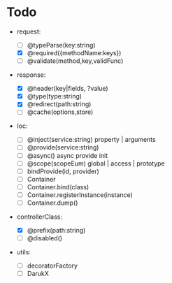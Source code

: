 # Todo

- request:

  - [ ] @typeParse(key:string)
  - [x] @required({methodName:keys})
  - [ ] @validate(method,key,validFunc)

- response:

  - [x] @header(key|fields, ?value)
  - [x] @type(type:string)
  - [x] @redirect(path:string)
  - [ ] @cache(options,store)

- Ioc:

  - [ ] @inject(service:string) property | arguments
  - [ ] @provide(service:string)
  - [ ] @async() async provide init
  - [ ] @scope(scopeEum) global | access | prototype
  - [ ] bindProvide(id, provider)
  - [ ] Container
  - [ ] Container.bind(class)
  - [ ] Container.registerInstance(instance)
  - [ ] Container.dump()

- controllerClass:

  - [x] @prefix(path:string)
  - [ ] @disabled()

- utils:

  - [ ] decoratorFactory
  - [ ] DarukX
